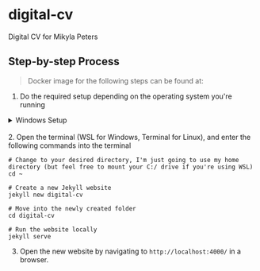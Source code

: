 # digital-cv
Digital CV for Mikyla Peters

## Step-by-step Process

> Docker image for the following steps can be found at: 


1. Do the required setup depending on the operating system you're running 
<details>
<summary>Windows Setup</summary>
1. Install and configure WSL2 
Follow the instructions found at:
https://learn.microsoft.com/en-us/windows/wsl/install

2. Install Ubuntu in WSL2
Follow the instructions found at:
https://ubuntu.com/tutorials/install-ubuntu-on-wsl2-on-windows-10

I had issues running ```jekyll new``` in Ubuntu 22.04, which is apparently due to an incompatibility with the Brightbox Personal Package Archive and Ubuntu 22.04 (according to https://levelup.gitconnected.com/how-to-install-jekyll-on-wsl-2-13c3b285d513)


3. Install Ruby
Follow the instructions found at:
https://gorails.com/setup/ubuntu/20.04

NOTE: When I did this I had issues with an error on jekyll serve that was due to an unsupported version of Ruby (3.2.0). I had to end up doing a version update using ```gem update --system``` to get this to work

4. Install Jekyll
Follow the instructions found at:
https://jekyllrb.com/docs/installation/ubuntu/

5. Install the Jekyll Gem
NOTE: GitHub pages is only able to support a certain version of jekyll, need to reference the GitHub dependencies page to see which version to install:
https://pages.github.com/versions/ . Thanks to https://www.vgemba.net/blog/Setup-Jekyll-WSL/ for pointing this out.
```
gem install jekyll --version 3.9.2
```
</details>

<br>
2. Open the terminal (WSL for Windows, Terminal for Linux), and enter the following commands into the terminal

```
# Change to your desired directory, I'm just going to use my home directory (but feel free to mount your C:/ drive if you're using WSL)
cd ~

# Create a new Jekyll website
jekyll new digital-cv

# Move into the newly created folder
cd digital-cv

# Run the website locally
jekyll serve
```
3. Open the new website by navigating to ```http://localhost:4000/``` in a browser.

